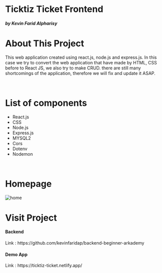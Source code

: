 # Ticktiz Ticket Frontend
 <h5> by Kevin Farid Alpharisy </h5>

# About This Project 
<p> This web application created using react.js, node.js and express.js. In this case we try to convert the web application that have made by HTML, CSS before to React JS, we also try to make CRUD. there are still many shortcomings of the application, therefore we will fix and update it ASAP.
</p> 

<br>

# List of components
<ul>
  <li> React.js </li>
  <li> CSS </li>
  <li> Node.js  </li>
  <li> Express.js  </li>
  <li> MYSQL2  </li>
  <li> Cors  </li>
  <li> Dotenv  </li>
  <li> Nodemon  </li>
</ul>

<br>

# Homepage
![home](https://user-images.githubusercontent.com/74039235/115293145-2b0c1f80-a181-11eb-96f7-dab557c92c18.jpg)

# Visit Project
<h4> Backend </h4>
<p> Link : https://github.com/kevinfaridap/backend-beginner-arkademy </p>


<h4> Demo App </h4>
<p> Link : https://ticktiz-ticket.netlify.app/ </p>


